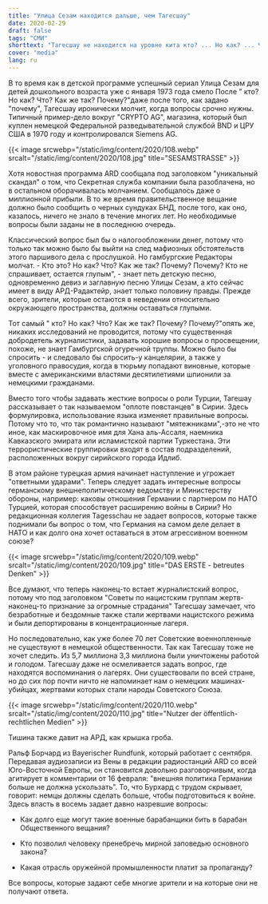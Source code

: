 ```yaml
---
title: "Улица Сезам находится дальше, чем Тагесшау"
date: 2020-02-29
draft: false
tags: "СМИ"
shorttext: "Тагесшау не находится на уровне кита кто? ... Но как? ... Что? ... Как же так? ... Почему? ... Почему?"
cover: "media"
lang: ru
---
```


В то время как в детской программе успешный сериал Улица Сезам для детей дошкольного возраста уже с января 1973 года смело После " кто? Но как? Что? Как же так? Почему?"даже после того, как задано "почему", Тагесшау иронически молчит, когда вопросы срочно нужны. Типичный пример-дело вокруг "CRYPTO AG", магазина, который был куплен немецкой Федеральной разведывательной службой BND и ЦРУ США в 1970 году и контролировался Siemens AG.

{{< image srcwebp="/static/img/content/2020/108.webp" srcalt="/static/img/content/2020/108.jpg" title="SESAMSTRASSE" >}}

Хотя новостная программа ARD сообщала под заголовком "уникальный скандал" о том, что Секретная служба компании была разоблачена, но в остальном оборачивалась молчанием. Сообщалось даже о миллионной прибыли. В то же время правительственное вещание должно было сообщить о черных сундуках БНД, после того, как оно, казалось, ничего не знало в течение многих лет. Но необходимые вопросы были заданы не в последнюю очередь.

Классический вопрос был бы о налогообложении денег, потому что только так можно было бы выйти на след мафиозных обстоятельств этого паршивого дела с прослушкой. Но гамбургские Редакторы молчат. - Кто это? Но как? Что? Как же так? Почему? Почему? Кто не спрашивает, остается глупым", - знает петь детскую песню, одновременно девиз и заглавную песню Улицы Сезам, а кто сейчас имеет в виду АРД-Радактейр, знает только половину правды. Прежде всего, зрители, которые остаются в неведении относительно окружающего пространства, должны оставаться глупыми.

Тот самый " кто? Но как? Что? Как же так? Почему? Почему?"опять же, никаких исследований не проводится, потому что существенная добродетель журналистики, задавать хорошие вопросы о просвещении, похоже, не знает Гамбургской огуречной труппы. Можно было бы спросить - и следовало бы спросить-у канцелярии, а также у уголовного правосудия, когда в тюрьму попадают виновные, которые вместе с американскими властями десятилетиями шпионили за немецкими гражданами.

Вместо того чтобы задавать жесткие вопросы о роли Турции, Тагешау рассказывает о так называемом "оплоте повстанцев" в Сирии. Здесь формулировка, использование языка изменяет правильные вопросы. Потому что то, что так романтично называют "мятежниками",-это не что иное, как маскировочное имя для Хана аль-Ассаля, наемника Кавказского эмирата или исламистской партии Туркестана. Эти террористические группировки входят в состав подразделений, расположенных вокруг сирийского города Идлиб.

В этом районе турецкая армия начинает наступление и угрожает "ответными ударами". Теперь следует задать интересные вопросы германскому внешнеполитическому ведомству и Министерству обороны, например: каковы отношения Германии с партнером по НАТО Турцией, которая способствует расширению войны в Сирии? Но редакционная коллегия Tagesschau не задает вопросов, которые также поднимали бы вопрос о том, что Германия на самом деле делает в НАТО и как долго она хочет оставаться в этом агрессивном военном союзе?

{{< image srcwebp="/static/img/content/2020/109.webp" srcalt="/static/img/content/2020/109.jpg" title="DAS ERSTE - betreutes Denken" >}}

Все думают, что теперь наконец-то встает журналистский вопрос, потому что под заголовком "Советы по нацистским группам жертв-наконец-то признание за огромные страдания" Тагесшау замечает, что безработные и бездомные также стали жертвами нацистского режима и были депортированы в концентрационные лагеря.

Но последовательно, как уже более 70 лет Советские военнопленные не существуют в немецкой общественности. Так как Тагесшау тоже не хочет следить. Из 5,7 миллиона 3,3 миллиона были уничтожены работой и голодом. Тагесшау даже не осмеливается задать вопрос, где находятся воспоминания о лагерях. Они существовали по всей стране, но до сих пор почти ничто не напоминает нам о немецких машинах-убийцах, жертвами которых стали народы Советского Союза.

{{< image srcwebp="/static/img/content/2020/110.webp" srcalt="/static/img/content/2020/110.jpg" title="Nutzer der öffentlich-rechtlichen Medien" >}}

Тишина также давит на АРД, как крышка гроба.

Ральф Борчард из Bayerischer Rundfunk, который работает с сентября. Передавая аудиозаписи из Вены в редакции радиостанций ARD со всей Юго-Восточной Европы, он становится довольно разговорчивым, когда агитирует в комментарии от 16 февраля: "внешняя политика Германии больше не должна ускользать". То, что Бурхард с трудом скрывает, говорит: немцы должны сделать больше, чтобы подготовиться к войне. Здесь власть в восемь задает давно назревшие вопросы:

  - Как долго еще могут такие военные барабанщики бить в барабан Общественного вещания?

  - Кто позволил человеку пренебречь мирной заповедью основного закона?

  - Какая отрасль оружейной промышленности платит за пропаганду?

Все вопросы, которые задают себе многие зрители и на которые они не получают ответа.

